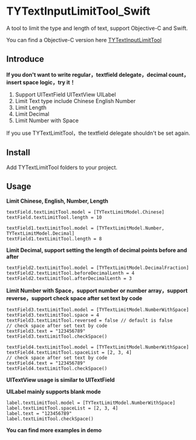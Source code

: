 # TYTextInputLimitTool_Swift
A tool to limit the type and length of text, support Objective-C and Swift.

You can find a Objective-C version here [TYTextInputLimitTool](https://github.com/HXHXT/TYTextLimitTool)

## Introduce

**If you don't want to write regular，textfield delegate，decimal count， insert space logic，try it！**

1. Support UITextField UITextView UILabel
2. Limit Text type include Chinese English Number
3. Limit Length 
4. Limit Decimal 
5. Limit Number with Space 

If you use TYTextLimitTool，the textfield delegate shouldn't be set again.

## Install

Add  TYTextLimitTool folders to your project.

## Usage

**Limit Chinese, English, Number, Length**

```
textField.textLimitTool.model = [TYTextLimitModel.Chinese]
textField.textLimitTool.length = 10

textField1.textLimitTool.model = [TYTextLimitModel.Number, TYTextLimitModel.Decimal]
textField1.textLimitTool.length = 8
```

**Limit Decimal, support setting the length of decimal points before and after**

```
textField2.textLimitTool.model = [TYTextLimitModel.DecimalFraction]
textField2.textLimitTool.beforeDecimalLenth = 4
textField2.textLimitTool.afterDecimalLenth = 3
```

**Limit Number with Space，support number or number array，support reverse，support check space after set text by code**

``` 
textField3.textLimitTool.model = [TYTextLimitModel.NumberWithSpace]
textField3.textLimitTool.space = 4
textField3.textLimitTool.reversed = false // default is false
// check space after set text by code
textField3.text = "123456789"
textField3.textLimitTool.checkSpace()
```

```
textField4.textLimitTool.model = [TYTextLimitModel.NumberWithSpace]
textField4.textLimitTool.spaceList = [2, 3, 4]
// check space after set text by code
textField4.text = "123456789"
textField4.textLimitTool.checkSpace()
```

**UITextView usage is similar to UITextField**

**UILabel mainly supports blank mode**

```
label.textLimitTool.model = [TYTextLimitModel.NumberWithSpace]
label.textLimitTool.spaceList = [2, 3, 4]
label.text = "123456789"
label.textLimitTool.checkSpace()
```

**You can find more examples in demo**